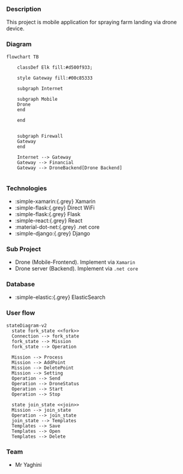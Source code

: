 ### Description
This project is mobile application for spraying farm landing via drone device.

### Diagram


``` mermaid
flowchart TB
    
    classDef Elk fill:#d500f933;
    
    style Gateway fill:#00c85333
    
    subgraph Internet
    
    subgraph Mobile
    Drone
    end
    
    end
    
        
    subgraph Firewall
    Gateway
    end
    
    Internet --> Gateway
    Gateway --> Financial
    Gateway --> DroneBackend[Drone Backend]
    
``` 


### Technologies

* :simple-xamarin:{.grey} Xamarin
* :simple-flask:{.grey} Direct WiFi
* :simple-flask:{.grey} Flask
* :simple-react:{.grey} React
* :material-dot-net:{.grey} .net core
* :simple-django:{.grey} Django

### Sub Project

* Drone (Mobile-Frontend). Implement via `Xamarin`
* Drone server (Backend). Implement via `.net core`

### Database
* :simple-elastic:{.grey} ElasticSearch

### User flow
``` mermaid
stateDiagram-v2
  state fork_state <<fork>>
  Connection --> fork_state
  fork_state --> Mission
  fork_state --> Operation

  Mission --> Process
  Mission --> AddPoint
  Mission --> DeletePoint
  Mission --> Setting
  Operation --> Send
  Operation --> DroneStatus
  Operation --> Start
  Operation --> Stop

  state join_state <<join>>
  Mission --> join_state
  Operation --> join_state
  join_state --> Templates
  Templates --> Save
  Templates --> Open
  Templates --> Delete
```

### Team
* Mr Yaghini